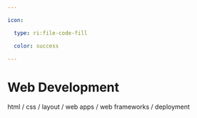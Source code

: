 ```yaml
---

icon: 

  type: ri:file-code-fill

  color: success

---
```


# Web Development

html / css / layout / web apps / web frameworks / deployment